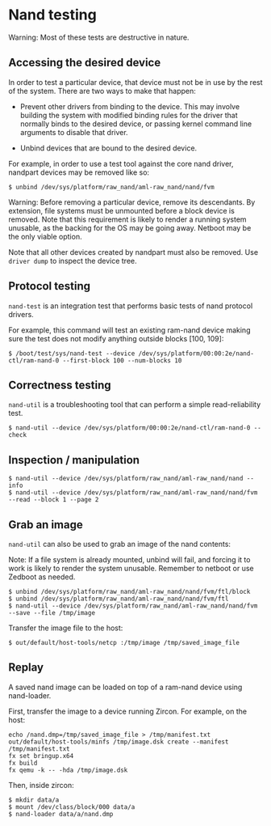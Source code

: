 # Nand testing

Warning: Most of these tests are destructive in nature.

## Accessing the desired device

In order to test a particular device, that device must not be in use by the rest
of the system. There are two ways to make that happen:

* Prevent other drivers from binding to the device. This may involve building
  the system with modified binding rules for the driver that normally binds
  to the desired device, or passing kernel command line arguments to disable
  that driver.

* Unbind devices that are bound to the desired device.

For example, in order to use a test tool against the core nand driver, nandpart
devices may be removed like so:

```shell
$ unbind /dev/sys/platform/raw_nand/aml-raw_nand/nand/fvm
```

Warning: Before removing a particular device, remove its descendants. By
extension, file systems must be unmounted before a block device is removed.
Note that this requirement is likely to render a running system unusable, as
the backing for the OS may be going away. Netboot may be the only viable option.

Note that all other devices created by nandpart must also be removed. Use
`driver dump` to inspect the device tree.

## Protocol testing

`nand-test` is an integration test that performs basic tests of nand protocol
drivers.

For example, this command will test an existing ram-nand device making sure the
test does not modify anything outside blocks \[100, 109\]:

```shell
$ /boot/test/sys/nand-test --device /dev/sys/platform/00:00:2e/nand-ctl/ram-nand-0 --first-block 100 --num-blocks 10
```

## Correctness testing

`nand-util` is a troubleshooting tool that can perform a simple read-reliability
test.

```shell
$ nand-util --device /dev/sys/platform/00:00:2e/nand-ctl/ram-nand-0 --check
```

## Inspection / manipulation

```shell
$ nand-util --device /dev/sys/platform/raw_nand/aml-raw_nand/nand --info
$ nand-util --device /dev/sys/platform/raw_nand/aml-raw_nand/nand/fvm --read --block 1 --page 2
```

## Grab an image

`nand-util` can also be used to grab an image of the nand contents:

Note: If a file system is already mounted, unbind will fail, and forcing it to work is
likely to render the system unusable. Remember to netboot or use Zedboot as
needed.

```shell
$ unbind /dev/sys/platform/raw_nand/aml-raw_nand/nand/fvm/ftl/block
$ unbind /dev/sys/platform/raw_nand/aml-raw_nand/nand/fvm/ftl
$ nand-util --device /dev/sys/platform/raw_nand/aml-raw_nand/nand/fvm --save --file /tmp/image
```

Transfer the image file to the host:

```shell
$ out/default/host-tools/netcp :/tmp/image /tmp/saved_image_file
```

## Replay

A saved nand image can be loaded on top of a ram-nand device using nand-loader.

First, transfer the image to a device running Zircon. For example, on the host:

```shell
echo /nand.dmp=/tmp/saved_image_file > /tmp/manifest.txt
out/default/host-tools/minfs /tmp/image.dsk create --manifest /tmp/manifest.txt
fx set bringup.x64
fx build
fx qemu -k -- -hda /tmp/image.dsk
```

Then, inside zircon:

```shell
$ mkdir data/a
$ mount /dev/class/block/000 data/a
$ nand-loader data/a/nand.dmp
```
